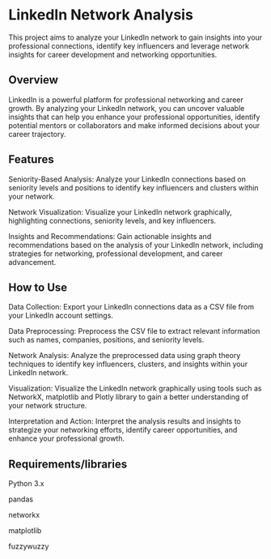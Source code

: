# LinkedIn Network Analysis

This project aims to analyze your LinkedIn network to gain insights into your professional connections, identify key influencers and leverage network insights for career development and networking opportunities.

## Overview
LinkedIn is a powerful platform for professional networking and career growth. By analyzing your LinkedIn network, you can uncover valuable insights that can help you enhance your professional opportunities, identify potential mentors or collaborators and make informed decisions about your career trajectory.

## Features
Seniority-Based Analysis: Analyze your LinkedIn connections based on seniority levels and positions to identify key influencers and clusters within your network.

Network Visualization: Visualize your LinkedIn network graphically, highlighting connections, seniority levels, and key influencers.

Insights and Recommendations: Gain actionable insights and recommendations based on the analysis of your LinkedIn network, including strategies for networking, professional development, and career advancement.

## How to Use
Data Collection: Export your LinkedIn connections data as a CSV file from your LinkedIn account settings.

Data Preprocessing: Preprocess the CSV file to extract relevant information such as names, companies, positions, and seniority levels.

Network Analysis: Analyze the preprocessed data using graph theory techniques to identify key influencers, clusters, and insights within your LinkedIn network.

Visualization: Visualize the LinkedIn network graphically using tools such as NetworkX, matplotlib and Plotly library to gain a better understanding of your network structure.

Interpretation and Action: Interpret the analysis results and insights to strategize your networking efforts, identify career opportunities, and enhance your professional growth.

## Requirements/libraries
Python 3.x

pandas

networkx

matplotlib

fuzzywuzzy
